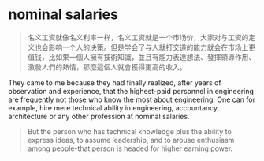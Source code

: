 # nominal salaries



> 名义工资就像名义利率一样，名义工资就是一个市场价，大家对与工资的定义也会影响一个人的决策。但是学会了与人就打交道的能力就会在市场上更值钱，比如果一個人擁有技術知識，並且有能力表達想法、發揮領導作用、激發人們的熱情，那麼這個人就會獲得更高的收入。

They came to me because they had finally realized, after years of observation and experience, that the highest-paid personnel in engineering are frequently not those who know the most about engineering. One can for example, hire mere technical ability in engineering, accountancy, architecture or any other profession at nominal salaries. 

> But the person who has technical knowledge plus the ability to express ideas, to assume leadership, and to arouse enthusiasm among people-that person is headed for higher earning power.